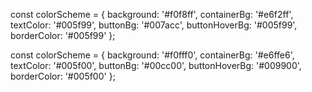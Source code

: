 const colorScheme = {
        background: '#f0f8ff',
        containerBg: '#e6f2ff',
        textColor: '#005f99',
        buttonBg: '#007acc',
        buttonHoverBg: '#005f99',
        borderColor: '#005f99'
    };

const colorScheme = {
    background: '#f0fff0',
    containerBg: '#e6ffe6',
    textColor: '#005f00',
    buttonBg: '#00cc00',
    buttonHoverBg: '#009900',
    borderColor: '#005f00'
  };